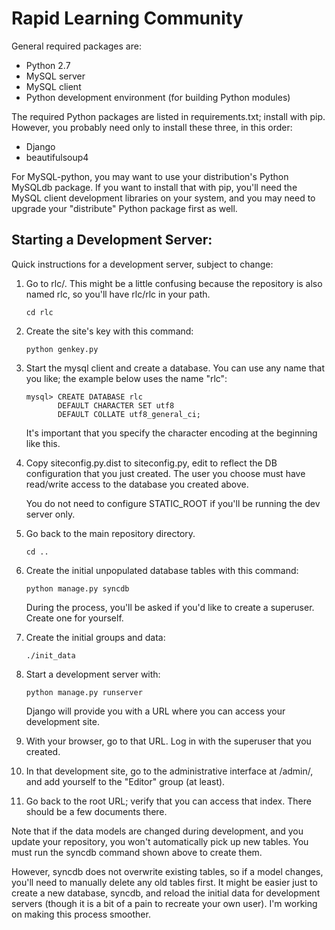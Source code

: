 Rapid Learning Community
========================

General required packages are:

* Python 2.7
* MySQL server
* MySQL client
* Python development environment (for building Python modules)

The required Python packages are listed in requirements.txt; install with pip.
However, you probably need only to install these three, in this order:

* Django
* beautifulsoup4

For MySQL-python, you may want to use your distribution's Python MySQLdb
package. If you want to install that with pip, you'll need the MySQL
client development libraries on your system, and you may need to upgrade
your "distribute" Python package first as well.

Starting a Development Server:
------------------------------
Quick instructions for a development server, subject to change:

1.  Go to rlc/. This might be a little confusing because the repository is
    also named rlc, so you'll have rlc/rlc in your path.

        cd rlc

2.  Create the site's key with this command:

        python genkey.py

3.  Start the mysql client and create a database. You can use any name that
    you like; the example below uses the name "rlc":

        mysql> CREATE DATABASE rlc
               DEFAULT CHARACTER SET utf8
               DEFAULT COLLATE utf8_general_ci;  

    It's important that you specify the character encoding at the beginning
    like this.

4.  Copy siteconfig.py.dist to siteconfig.py, edit to reflect the DB
    configuration that you just created. The user you choose must have
    read/write access to the database you created above.

    You do not need to configure STATIC_ROOT if you'll be running the dev
    server only.

5.  Go back to the main repository directory.

        cd ..

6.  Create the initial unpopulated database tables with this command:

        python manage.py syncdb  

    During the process, you'll be asked if you'd like to create a superuser.
    Create one for yourself.

7.  Create the initial groups and data:

        ./init_data

8.  Start a development server with:  

        python manage.py runserver

    Django will provide you with a URL where you can access your development
    site.

9.  With your browser, go to that URL. Log in with the superuser that you
    created.

10. In that development site, go to the administrative interface at /admin/,
    and add yourself to the "Editor" group (at least).

11. Go back to the root URL; verify that you can access that index. There
    should be a few documents there.

Note that if the data models are changed during development, and you update
your repository, you won't automatically pick up new tables. You must run
the syncdb command shown above to create them.

However, syncdb does not overwrite existing tables, so if a model changes,
you'll need to manually delete any old tables first. It might be easier just
to create a new database, syncdb, and reload the initial data for development
servers (though it is a bit of a pain to recreate your own user). I'm
working on making this process smoother.

